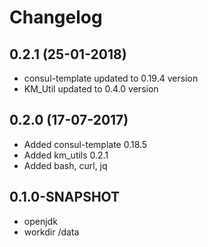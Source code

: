 # Changelog

## 0.2.1 (25-01-2018)

* consul-template updated to 0.19.4 version
* KM_Util updated to 0.4.0 version
 
## 0.2.0 (17-07-2017)

* Added consul-template 0.18.5
* Added km_utils 0.2.1
* Added bash, curl, jq

## 0.1.0-SNAPSHOT

* openjdk
* workdir /data